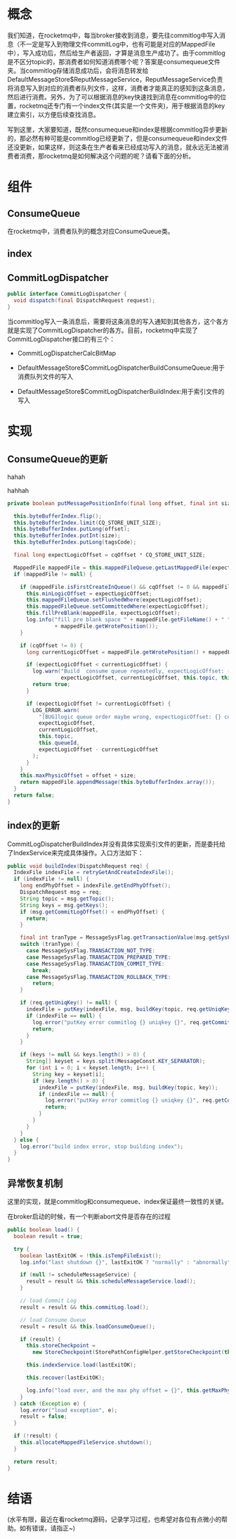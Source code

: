 # 概念

我们知道，在rocketmq中，每当broker接收到消息，要先往commitlog中写入消息（不一定是写入到物理文件commitLog中，也有可能是对应的MappedFile中），写入成功后，然后给生产者返回，才算是消息生产成功了。由于commitlog是不区分topic的，那消费者如何知道消费哪个呢？答案是consumequeue文件夹。当commitlog存储消息成功后，会将消息转发给DefaultMessageStore$ReputMessageService，ReputMessageService负责将消息写入到对应的消费者队列文件，这样，消费者才能真正的感知到这条消息，然后进行消费。另外，为了可以根据消息的key快速找到消息在commitlog中的位置，rocketmq还专门有一个index文件(其实是一个文件夹)，用于根据消息的key建立索引，以方便后续查找消息。

写到这里，大家要知道，既然consumequeue和index是根据commitlog异步更新的，那必然有种可能是commitlog已经更新了，但是consumequeue和index文件还没更新，如果这样，则这条在生产者看来已经成功写入的消息，就永远无法被消费者消费，那rocketmq是如何解决这个问题的呢？请看下面的分析。

# 组件

## ConsumeQueue

在rocketmq中，消费者队列的概念对应ConsumeQueue类。

## index



## CommitLogDispatcher

```java
public interface CommitLogDispatcher {
  void dispatch(final DispatchRequest request);
}
```

当commitlog写入一条消息后，需要将这条消息的写入通知到其他各方，这个各方就是实现了CommitLogDispatcher的各方。目前，rocketmq中实现了CommitLogDispatcher接口的有三个：

* CommitLogDispatcherCalcBitMap

* DefaultMessageStore$CommitLogDispatcherBuildConsumeQueue:用于消费队列文件的写入

* DefaultMessageStore$CommitLogDispatcherBuildIndex:用于索引文件的写入





# 实现

## ConsumeQueue的更新

hahah

hahhah

```java
private boolean putMessagePositionInfo(final long offset, final int size, final long tagsCode,final long cqOffset) {

  this.byteBufferIndex.flip();
  this.byteBufferIndex.limit(CQ_STORE_UNIT_SIZE);
  this.byteBufferIndex.putLong(offset);
  this.byteBufferIndex.putInt(size);
  this.byteBufferIndex.putLong(tagsCode);

  final long expectLogicOffset = cqOffset * CQ_STORE_UNIT_SIZE;

  MappedFile mappedFile = this.mappedFileQueue.getLastMappedFile(expectLogicOffset);
  if (mappedFile != null) {

    if (mappedFile.isFirstCreateInQueue() && cqOffset != 0 && mappedFile.getWrotePosition() == 0) {
      this.minLogicOffset = expectLogicOffset;
      this.mappedFileQueue.setFlushedWhere(expectLogicOffset);
      this.mappedFileQueue.setCommittedWhere(expectLogicOffset);
      this.fillPreBlank(mappedFile, expectLogicOffset);
      log.info("fill pre blank space " + mappedFile.getFileName() + " " + expectLogicOffset + " "
               + mappedFile.getWrotePosition());
    }

    if (cqOffset != 0) {
      long currentLogicOffset = mappedFile.getWrotePosition() + mappedFile.getFileFromOffset();

      if (expectLogicOffset < currentLogicOffset) {
        log.warn("Build  consume queue repeatedly, expectLogicOffset: {} currentLogicOffset: {} Topic: {} QID: {} Diff: {}",
                 expectLogicOffset, currentLogicOffset, this.topic, this.queueId, expectLogicOffset - currentLogicOffset);
        return true;
      }

      if (expectLogicOffset != currentLogicOffset) {
        LOG_ERROR.warn(
          "[BUG]logic queue order maybe wrong, expectLogicOffset: {} currentLogicOffset: {} Topic: {} QID: {} Diff: {}",
          expectLogicOffset,
          currentLogicOffset,
          this.topic,
          this.queueId,
          expectLogicOffset - currentLogicOffset
        );
      }
    }
    this.maxPhysicOffset = offset + size;
    return mappedFile.appendMessage(this.byteBufferIndex.array());
  }
  return false;
}
```

## index的更新

CommitLogDispatcherBuildIndex并没有具体实现索引文件的更新，而是委托给了IndexService来完成具体操作。入口方法如下：

```java
public void buildIndex(DispatchRequest req) {
  IndexFile indexFile = retryGetAndCreateIndexFile();
  if (indexFile != null) {
    long endPhyOffset = indexFile.getEndPhyOffset();
    DispatchRequest msg = req;
    String topic = msg.getTopic();
    String keys = msg.getKeys();
    if (msg.getCommitLogOffset() < endPhyOffset) {
      return;
    }

    final int tranType = MessageSysFlag.getTransactionValue(msg.getSysFlag());
    switch (tranType) {
      case MessageSysFlag.TRANSACTION_NOT_TYPE:
      case MessageSysFlag.TRANSACTION_PREPARED_TYPE:
      case MessageSysFlag.TRANSACTION_COMMIT_TYPE:
        break;
      case MessageSysFlag.TRANSACTION_ROLLBACK_TYPE:
        return;
    }

    if (req.getUniqKey() != null) {
      indexFile = putKey(indexFile, msg, buildKey(topic, req.getUniqKey()));
      if (indexFile == null) {
        log.error("putKey error commitlog {} uniqkey {}", req.getCommitLogOffset(), req.getUniqKey());
        return;
      }
    }

    if (keys != null && keys.length() > 0) {
      String[] keyset = keys.split(MessageConst.KEY_SEPARATOR);
      for (int i = 0; i < keyset.length; i++) {
        String key = keyset[i];
        if (key.length() > 0) {
          indexFile = putKey(indexFile, msg, buildKey(topic, key));
          if (indexFile == null) {
            log.error("putKey error commitlog {} uniqkey {}", req.getCommitLogOffset(), req.getUniqKey());
            return;
          }
        }
      }
    }
  } else {
    log.error("build index error, stop building index");
  }
}
```

## 异常恢复机制

这里的实现，就是commitlog和consumequeue、index保证最终一致性的关键。

在broker启动的时候，有一个判断abort文件是否存在的过程

```java
public boolean load() {
  boolean result = true;

  try {
    boolean lastExitOK = !this.isTempFileExist();
    log.info("last shutdown {}", lastExitOK ? "normally" : "abnormally");

    if (null != scheduleMessageService) {
      result = result && this.scheduleMessageService.load();
    }

    // load Commit Log
    result = result && this.commitLog.load();

    // load Consume Queue
    result = result && this.loadConsumeQueue();

    if (result) {
      this.storeCheckpoint =
        new StoreCheckpoint(StorePathConfigHelper.getStoreCheckpoint(this.messageStoreConfig.getStorePathRootDir()));

      this.indexService.load(lastExitOK);

      this.recover(lastExitOK);

      log.info("load over, and the max phy offset = {}", this.getMaxPhyOffset());
    }
  } catch (Exception e) {
    log.error("load exception", e);
    result = false;
  }

  if (!result) {
    this.allocateMappedFileService.shutdown();
  }

  return result;
}
```



# 结语



(水平有限，最近在看rocketmq源码，记录学习过程，也希望对各位有点微小的帮助。如有错误，请指正~)

